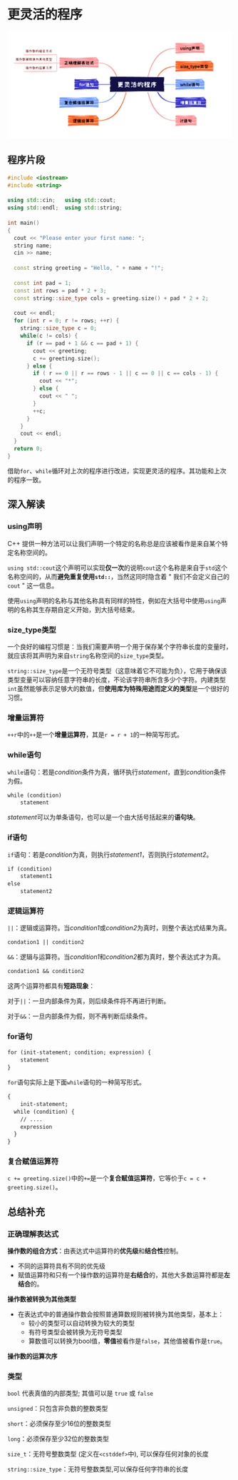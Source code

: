 # 更灵活的程序

![概述](./images/03-Hello__3.png)

## 程序片段

```c++
#include <iostream>
#include <string>

using std::cin;   using std::cout;
using std::endl;  using std::string;

int main()
{
  cout << "Please enter your first name: ";
  string name;
  cin >> name;

  const string greeting = "Hello, " + name + "!";

  const int pad = 1;
  const int rows = pad * 2 + 3;
  const string::size_type cols = greeting.size() + pad * 2 + 2;

  cout << endl;
  for (int r = 0; r != rows; ++r) {
    string::size_type c = 0;
    while(c != cols) {
      if (r == pad + 1 && c == pad + 1) {
        cout << greeting;
        c += greeting.size();
      } else {
        if ( r == 0 || r == rows - 1 || c == 0 || c == cols - 1) {
          cout << "*";
        } else {
          cout << " ";
        }
        ++c;
      }
    }
    cout << endl;
  }
  return 0;
}
```

借助`for`、`while`循环对上次的程序进行改进，实现更灵活的程序。其功能和上次的程序一致。

## 深入解读

### using声明

C++ 提供一种方法可以让我们声明一个特定的名称总是应该被看作是来自某个特定名称空间的。

`using std::cout`这个声明可以实现**仅一次**的说明`cout`这个名称是来自于`std`这个名称空间的，从而**避免重复使用`std::`**，当然这同时隐含着 " 我们不会定义自己的`cout` " 这一信息。

使用`using`声明的名称与其他名称具有同样的特性，例如在大括号中使用`using`声明的名称其生存期自定义开始，到大括号结束。

### size_type类型

一个良好的编程习惯是：当我们需要声明一个用于保存某个字符串长度的变量时，就应该将其声明为来自`string`名称空间的`size_type`类型。

`string::size_type`是一个无符号类型（这意味着它不可能为负），它用于确保该类型变量可以容纳任意字符串的长度，不论该字符串所含多少个字符。内建类型`int`虽然能够表示足够大的数值，但**使用库为特殊用途而定义的类型**是一个很好的习惯。

### 增量运算符

`++r`中的`++`是一个**增量运算符**，其是`r = r + 1`的一种简写形式。

### while语句

`while`语句：若是*condition*条件为真，循环执行*statement*，直到*condition*条件为假。

```txt
while (condition)
	statement
```

*statement*可以为单条语句，也可以是一个由大括号括起来的**语句块**。

### if语句

`if`语句：若是*condition*为真，则执行*statement1*，否则执行*statement2*。

```txt
if (condition)
	statement1
else
	statement2
```

### 逻辑运算符

`||`：逻辑或运算符。当*condition1*或*condition2*为真时，则整个表达式结果为真。

```txt
condation1 || condition2
```

`&&`：逻辑与运算符。当*condition1*和*condition2*都为真时，整个表达式才为真。

```txt
condation1 && condition2
```

这两个运算符都具有**短路现象**：

对于`||`：一旦内部条件为真，则后续条件将不再进行判断。

对于`&&`：一旦内部条件为假，则不再判断后续条件。

### for语句

```txt
for (init-statement; condition; expression) {
	statement
}
```

`for`语句实际上是下面`while`语句的一种简写形式。

```txt
{
	init-statement;
  while (condition) {
    // ....
    expression
  }
}
```

### 复合赋值运算符

`c += greeting.size()`中的`+=`是一个**复合赋值运算符**，它等价于`c = c + greeting.size()`。

## 总结补充

### 正确理解表达式

**操作数的组合方式**：由表达式中运算符的**优先级**和**结合性**控制。

+ 不同的运算符具有不同的优先级
+ 赋值运算符和只有一个操作数的运算符是**右结合**的，其他大多数运算符都是**左结合**的。

**操作数被转换为其他类型**

+ 在表达式中的普通操作数会按照普通算数规则被转换为其他类型，基本上：
  + 较小的类型可以自动转换为较大的类型
  + 有符号类型会被转换为无符号类型
  + 算数值可以转换为bool值，**零值**被看作是`false`，其他值被看作是`true`。

**操作数的运算次序**

### 类型

`bool` 代表真值的内部类型; 其值可以是 `true` 或 `false`

`unsigned`：只包含非负数的整数类型

`short`：必须保存至少16位的整数类型

`long`：必须保存至少32位的整数类型

`size_t`：无符号整数类型 (定义在`<cstddef>`中), 可以保存任何对象的长度

`string::size_type`：无符号整数类型,可以保存任何字符串的长度
